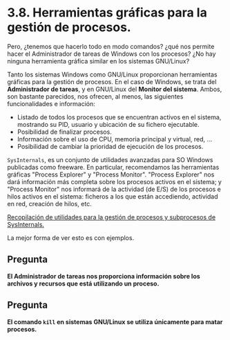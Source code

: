 # 3.8. Herramientas gráficas para la gestión de procesos.

 Pero, ¿tenemos que hacerlo todo en modo comandos? ¿qué nos permite hacer el Administrador de tareas de Windows con los procesos? ¿No hay ninguna herramienta gráfica similar en los sistemas GNU/Linux?

 Tanto los sistemas Windows como GNU/Linux proporcionan herramientas gráficas para la gestión de procesos. En el caso de Windows, se trata del **Administrador de tareas**, y en GNU/Linux del **Monitor del sistema**. Ambos, son bastante parecidos, nos ofrecen, al menos, las siguientes funcionalidades e información:

* Listado de todos los procesos que se encuentran activos en el sistema, mostrando su PID, usuario y ubicación de su fichero ejecutable.
* Posibilidad de finalizar procesos.
* Información sobre el uso de CPU, memoria principal y virtual, red, …
* Posibilidad de cambiar la prioridad de ejecución de los procesos.

`SysInternals`, es un conjunto de utilidades avanzadas para SO Windows publicadas como freeware. En particular, recomendamos las herramientas gráficas "Process Explorer" y "Process Monitor". "Process Explorer" nos dará información más completa sobre los procesos activos en el sistema; y "Process Monitor" nos informará de la actividad \(de E/S\) de los procesos e hilos activos en el sistema: ficheros a los que están accediendo, actividad en red, creación de hilos, etc.

[Recopilación de utilidades para la gestión de procesos y subprocesos de SysInternals.](http://technet.microsoft.com/es-es/sysinternals/bb795533)

 La mejor forma de ver esto es con ejemplos.

## Pregunta

**El Administrador de tareas nos proporciona información sobre los archivos y recursos que está utilizando un proceso.**  


## Pregunta

**El comando `kill` en sistemas GNU/Linux se utiliza únicamente para matar procesos.**

